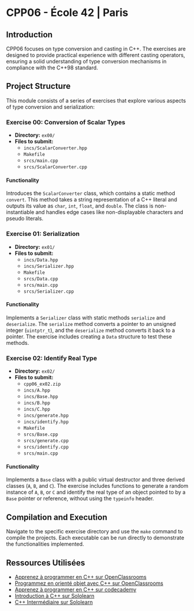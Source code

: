 # **CPP06 - École 42 | Paris**

## Introduction
CPP06 focuses on type conversion and casting in C++. The exercises are designed to provide practical experience with different casting operators, ensuring a solid understanding of type conversion mechanisms in compliance with the C++98 standard.

## Project Structure
This module consists of a series of exercises that explore various aspects of type conversion and serialization:

### Exercise 00: Conversion of Scalar Types
- **Directory:** `ex00/`
- **Files to submit:**
  - `incs/ScalarConverter.hpp`
  - `Makefile`
  - `srcs/main.cpp`
  - `srcs/ScalarConverter.cpp`


#### Functionality
Introduces the `ScalarConverter` class, which contains a static method `convert`. This method takes a string representation of a C++ literal and outputs its value as `char`, `int`, `float`, and `double`. The class is non-instantiable and handles edge cases like non-displayable characters and pseudo literals.

### Exercise 01: Serialization
- **Directory:** `ex01/`
- **Files to submit:**
  - `incs/Data.hpp`
  - `incs/Serializer.hpp`
  - `Makefile`
  - `srcs/Data.cpp`
  - `srcs/main.cpp`
  - `srcs/Serializer.cpp`


#### Functionality
Implements a `Serializer` class with static methods `serialize` and `deserialize`. The `serialize` method converts a pointer to an unsigned integer (`uintptr_t`), and the `deserialize` method converts it back to a pointer. The exercise includes creating a `Data` structure to test these methods.

### Exercise 02: Identify Real Type
- **Directory:** `ex02/`
- **Files to submit:**
  - `cpp06_ex02.zip`
  - `incs/A.hpp`
  - `incs/Base.hpp`
  - `incs/B.hpp`
  - `incs/C.hpp`
  - `incs/generate.hpp`
  - `incs/identify.hpp`
  - `Makefile`
  - `srcs/Base.cpp`
  - `srcs/generate.cpp`
  - `srcs/identify.cpp`
  - `srcs/main.cpp`


#### Functionality
Implements a `Base` class with a public virtual destructor and three derived classes (`A`, `B`, and `C`). The exercise includes functions to generate a random instance of `A`, `B`, or `C` and identify the real type of an object pointed to by a `Base` pointer or reference, without using the `typeinfo` header.

## Compilation and Execution
Navigate to the specific exercise directory and use the `make` command to compile the projects. Each executable can be run directly to demonstrate the functionalities implemented.

## Ressources Utilisées
- [Apprenez à programmer en C++ sur OpenClassrooms](https://openclassrooms.com/fr/courses/1894236-apprenez-a-programmer-en-c)
- [Programmez en orienté objet avec C++ sur OpenClassrooms](https://openclassrooms.com/fr/courses/7137751-programmez-en-oriente-objet-avec-c)
- [Apprenez à programmer en C++ sur codecademy](https://www.codecademy.com/catalog/language/c-plus-plus)
- [Introduction à C++ sur Sololearn](https://www.sololearn.com/fr/learn/courses/c-plus-plus-introduction)
- [C++ Intermédiaire sur Sololearn](https://www.sololearn.com/fr/learn/courses/c-plus-plus-intermediate)
